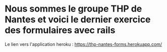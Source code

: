 # Nous sommes le groupe THP de Nantes et voici le dernier exercice des formulaires avec rails

Le lien vers l'application heroku :
https://thp-nantes-forms.herokuapp.com/
